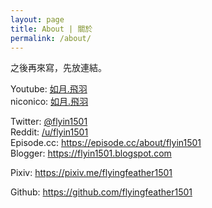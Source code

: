 ```yaml
---
layout: page
title: About | 關於
permalink: /about/
---
```


之後再來寫，先放連結。  

Youtube: [如月.飛羽](https://www.youtube.com/channel/UCl_hsqcvdX0XdgBimRQ6R3A)  
niconico: [如月.飛羽](http://www.nicovideo.jp/user/38995186)  

Twitter: [@flyin1501](https://twitter.com/flyin1501)  
Reddit: [/u/flyin1501](https://www.reddit.com/user/flyin1501)  
Episode.cc: <https://episode.cc/about/flyin1501>  
Blogger: <https://flyin1501.blogspot.com>  

Pixiv: <https://pixiv.me/flyingfeather1501>  

Github: <https://github.com/flyingfeather1501>  
